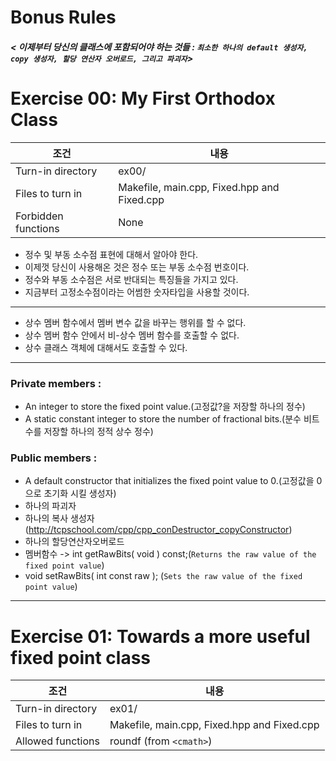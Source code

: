# Bonus Rules #
##### <  이제부터 당신의 클래스에 포함되어야 하는 것들 : `최소한 하나의 default 생성자, copy 생성자, 할당 연산자 오버로드, 그리고 파괴자`> #####

# Exercise 00: My First Orthodox Class #

| 조건 | 내용 |
--|--
Turn-in directory | ex00/
Files to turn in | Makefile, main.cpp, Fixed.hpp and Fixed.cpp
Forbidden functions | None

- 정수 및 부동 소수점 표현에 대해서 알아야 한다.
- 이제껏 당신이 사용해온 것은 정수 또는 부동 소수점 번호이다.
- 정수와 부동 소수점은 서로 반대되는 특징들을 가지고 있다.
- 지금부터 고정소수점이라는 어썸한 숫자타입을 사용할 것이다.
---
- 상수 멤버 함수에서 멤버 변수 값을 바꾸는 행위를 할 수 없다.
- 상수 멤버 함수 안에서 비-상수 멤버 함수를 호출할 수 없다.
- 상수 클래스 객체에 대해서도 호출할 수 있다.
---
### Private members : 
- An integer to store the fixed point value.(고정값?을 저장할 하나의 정수)
- A static constant integer to store the number of fractional bits.(분수 비트수를 저장할 하나의 정적 상수 정수)

### Public members :
- A default constructor that initializes the fixed point value to 0.(고정값을 0으로 초기화 시킬 생성자)
- 하나의 파괴자
- 하나의 복사 생성자(http://tcpschool.com/cpp/cpp_conDestructor_copyConstructor)
- 하나의 할당연산자오버로드
- 멤버함수 -> int getRawBits( void ) const;(`Returns the raw value of the fixed point value`)
- void setRawBits( int const raw ); (`Sets the raw
value of the fixed point value`)
---

# Exercise 01: Towards a more useful fixed point class

| 조건 | 내용 |
--|--
Turn-in directory | ex01/
Files to turn in | Makefile, main.cpp, Fixed.hpp and Fixed.cpp
Allowed functions | roundf (from `<cmath>`)

